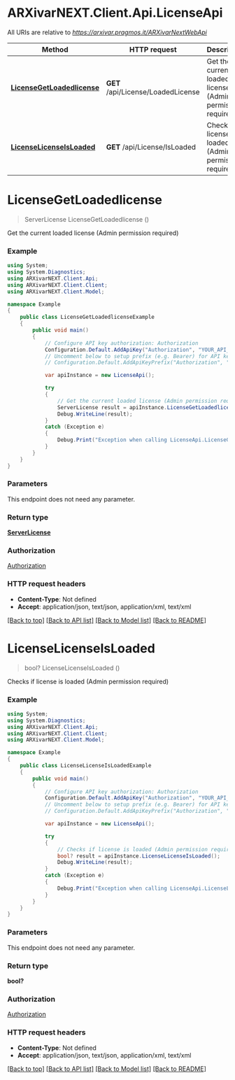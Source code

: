 # ARXivarNEXT.Client.Api.LicenseApi

All URIs are relative to *https://arxivar.pragmos.it/ARXivarNextWebApi*

Method | HTTP request | Description
------------- | ------------- | -------------
[**LicenseGetLoadedlicense**](LicenseApi.md#licensegetloadedlicense) | **GET** /api/License/LoadedLicense | Get the current loaded license (Admin permission required)
[**LicenseLicenseIsLoaded**](LicenseApi.md#licenselicenseisloaded) | **GET** /api/License/IsLoaded | Checks if license is loaded (Admin permission required)


<a name="licensegetloadedlicense"></a>
# **LicenseGetLoadedlicense**
> ServerLicense LicenseGetLoadedlicense ()

Get the current loaded license (Admin permission required)

### Example
```csharp
using System;
using System.Diagnostics;
using ARXivarNEXT.Client.Api;
using ARXivarNEXT.Client.Client;
using ARXivarNEXT.Client.Model;

namespace Example
{
    public class LicenseGetLoadedlicenseExample
    {
        public void main()
        {
            // Configure API key authorization: Authorization
            Configuration.Default.AddApiKey("Authorization", "YOUR_API_KEY");
            // Uncomment below to setup prefix (e.g. Bearer) for API key, if needed
            // Configuration.Default.AddApiKeyPrefix("Authorization", "Bearer");

            var apiInstance = new LicenseApi();

            try
            {
                // Get the current loaded license (Admin permission required)
                ServerLicense result = apiInstance.LicenseGetLoadedlicense();
                Debug.WriteLine(result);
            }
            catch (Exception e)
            {
                Debug.Print("Exception when calling LicenseApi.LicenseGetLoadedlicense: " + e.Message );
            }
        }
    }
}
```

### Parameters
This endpoint does not need any parameter.

### Return type

[**ServerLicense**](ServerLicense.md)

### Authorization

[Authorization](../README.md#Authorization)

### HTTP request headers

 - **Content-Type**: Not defined
 - **Accept**: application/json, text/json, application/xml, text/xml

[[Back to top]](#) [[Back to API list]](../README.md#documentation-for-api-endpoints) [[Back to Model list]](../README.md#documentation-for-models) [[Back to README]](../README.md)

<a name="licenselicenseisloaded"></a>
# **LicenseLicenseIsLoaded**
> bool? LicenseLicenseIsLoaded ()

Checks if license is loaded (Admin permission required)

### Example
```csharp
using System;
using System.Diagnostics;
using ARXivarNEXT.Client.Api;
using ARXivarNEXT.Client.Client;
using ARXivarNEXT.Client.Model;

namespace Example
{
    public class LicenseLicenseIsLoadedExample
    {
        public void main()
        {
            // Configure API key authorization: Authorization
            Configuration.Default.AddApiKey("Authorization", "YOUR_API_KEY");
            // Uncomment below to setup prefix (e.g. Bearer) for API key, if needed
            // Configuration.Default.AddApiKeyPrefix("Authorization", "Bearer");

            var apiInstance = new LicenseApi();

            try
            {
                // Checks if license is loaded (Admin permission required)
                bool? result = apiInstance.LicenseLicenseIsLoaded();
                Debug.WriteLine(result);
            }
            catch (Exception e)
            {
                Debug.Print("Exception when calling LicenseApi.LicenseLicenseIsLoaded: " + e.Message );
            }
        }
    }
}
```

### Parameters
This endpoint does not need any parameter.

### Return type

**bool?**

### Authorization

[Authorization](../README.md#Authorization)

### HTTP request headers

 - **Content-Type**: Not defined
 - **Accept**: application/json, text/json, application/xml, text/xml

[[Back to top]](#) [[Back to API list]](../README.md#documentation-for-api-endpoints) [[Back to Model list]](../README.md#documentation-for-models) [[Back to README]](../README.md)

